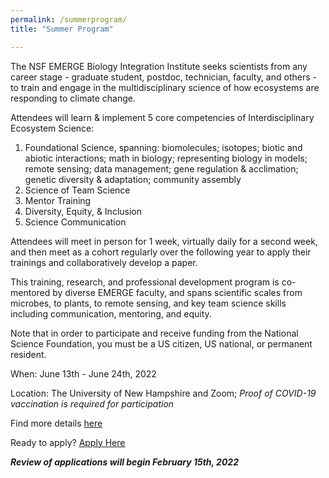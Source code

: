 ```yaml
---
permalink: /summerprogram/
title: "Summer Program"

---
```


The NSF EMERGE Biology Integration Institute seeks scientists from any career stage - graduate student, postdoc, technician, faculty, and others - to train and engage in the multidisciplinary science of how ecosystems are responding to climate change.

Attendees will learn & implement 5 core competencies of Interdisciplinary Ecosystem Science:

1. Foundational Science, spanning: biomolecules; isotopes; biotic and abiotic interactions; math in biology; representing biology in models; remote sensing; data management; gene regulation & acclimation; genetic diversity & adaptation; community assembly
2. Science of Team Science
3. Mentor Training
4. Diversity, Equity, &  Inclusion
5. Science Communication

Attendees will meet in person for 1 week, virtually daily for a second week, and then meet as a cohort regularly over the following year to apply their trainings and collaboratively develop a paper.

This training, research, and professional development program is co-mentored by diverse EMERGE faculty, and spans scientific scales from microbes, to plants, to remote sensing, and key team science skills including communication, mentoring, and equity.

Note that in order to participate and receive funding from the National Science Foundation, you must be a US citizen, US national, or permanent resident.

When: June 13th - June 24th, 2022

Location: The University of New Hampshire and Zoom;
*Proof of COVID-19 vaccination is required for participation*

Find more details <a href="https://drive.google.com/file/d/1bGkqukhR1203q-YuW9eOIAcTE0JZNCWJ/view?usp=sharing" target="_blank" rel="noopener noreferrer">here</a>

Ready to apply? <a href="https://docs.google.com/forms/d/e/1FAIpQLSdEKblUH9I5BWCp4I2pq6M_v6qDhJ7aOWL0CqLBjnQQOS5KIg/viewform" target="_blank" rel="noopener noreferrer">Apply Here</a>

***Review of applications will begin February 15th, 2022***

